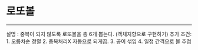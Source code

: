 # 로또볼
<hr>
설명 : 중복이 되지 않도록 로또볼을 총 6개 뽑는다. (객체지향으로 구현하기)
추가 조건:
1. 오름차순 정렬
2. 중복처리X 자동으로 되게끔.
3. 공이 섞임
4. 일정 간격으로 볼 추첨
